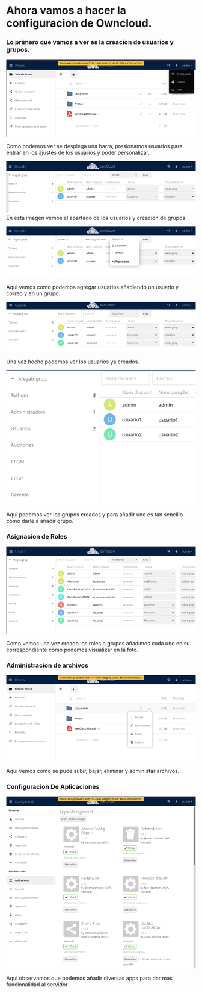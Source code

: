 # Ahora vamos a hacer la configuracion de Owncloud.

### Lo primero que vamos a ver es la creacion de usuarios y grupos.
  ![](Images/Pantalla-inicial.png)

  Como podemos ver se desplega una barra, presionamos usuarios para entrar en los ajustes de los usuarios y poder personalizar.

![](Images/Usuarios.png)
  En esta imagen vemos el apartado de los usuarios y creacion de grupos

![](Images/creacion.usuarios.png)

Aqui vemos como podemos agregar usuarios añadiendo un usuario y correo y en un grupo.

![](Images/demostracion.usuarios.png)

Una vez hecho podemos ver los usuarios ya creados.


![](Images/Grupos-Creados.png)

Aqui podemos ver los grupos creados y para añadir uno es tan sencillo como darle a añadir grupo.

### Asignacion de Roles

![](Images/Roles.png)

Como vemos una vez creado los roles o grupos añadimos cada uno en su correspondiente como podemos visualizar en la foto.

### Administracion de archivos

![](Images/Adm-archivos.png)

Aqui vemos como se pude subir, bajar, eliminar y administar archivos.


### Configuracion De Aplicaciones

![](Images/Configuracion.aplicaciones.png)

Aqui observamos que podemos añadir diversas apps para dar mas funcionalidad al servidor
